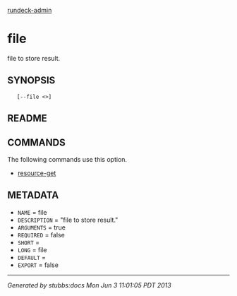 [rundeck-admin](../../index.html)

# file

file to store result.

## SYNOPSIS

       [--file <>]

## README



## COMMANDS

The following commands use this option.

* [resource-get](../../commands/resource-get/index.html)

## METADATA

* `NAME` = file
* `DESCRIPTION` = "file to store result."
* `ARGUMENTS` = true
* `REQUIRED` = false
* `SHORT` = 
* `LONG` = file
* `DEFAULT` = 
* `EXPORT` = false

----

*Generated by stubbs:docs Mon Jun  3 11:01:05 PDT 2013*

